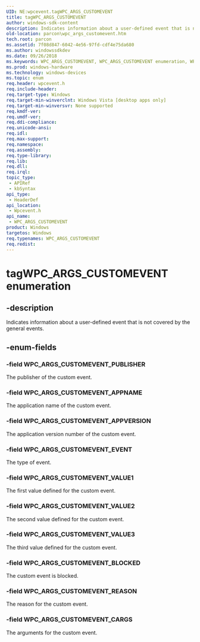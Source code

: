 ```yaml
---
UID: NE:wpcevent.tagWPC_ARGS_CUSTOMEVENT
title: tagWPC_ARGS_CUSTOMEVENT
author: windows-sdk-content
description: Indicates information about a user-defined event that is not covered by the general events.
old-location: parcon\wpc_args_customevent.htm
tech.root: parcon
ms.assetid: 7f08d847-6042-4e56-97fd-cdf4e75da680
ms.author: windowssdkdev
ms.date: 09/26/2018
ms.keywords: WPC_ARGS_CUSTOMEVENT, WPC_ARGS_CUSTOMEVENT enumeration, WPC_ARGS_CUSTOMEVENT_APPNAME, WPC_ARGS_CUSTOMEVENT_APPVERSION, WPC_ARGS_CUSTOMEVENT_BLOCKED, WPC_ARGS_CUSTOMEVENT_CARGS, WPC_ARGS_CUSTOMEVENT_EVENT, WPC_ARGS_CUSTOMEVENT_PUBLISHER, WPC_ARGS_CUSTOMEVENT_REASON, WPC_ARGS_CUSTOMEVENT_VALUE1, WPC_ARGS_CUSTOMEVENT_VALUE2, WPC_ARGS_CUSTOMEVENT_VALUE3, parcon.wpc_args_customevent, tagWPC_ARGS_CUSTOMEVENT, wpcevent/WPC_ARGS_CUSTOMEVENT, wpcevent/WPC_ARGS_CUSTOMEVENT_APPNAME, wpcevent/WPC_ARGS_CUSTOMEVENT_APPVERSION, wpcevent/WPC_ARGS_CUSTOMEVENT_BLOCKED, wpcevent/WPC_ARGS_CUSTOMEVENT_CARGS, wpcevent/WPC_ARGS_CUSTOMEVENT_EVENT, wpcevent/WPC_ARGS_CUSTOMEVENT_PUBLISHER, wpcevent/WPC_ARGS_CUSTOMEVENT_REASON, wpcevent/WPC_ARGS_CUSTOMEVENT_VALUE1, wpcevent/WPC_ARGS_CUSTOMEVENT_VALUE2, wpcevent/WPC_ARGS_CUSTOMEVENT_VALUE3
ms.prod: windows-hardware
ms.technology: windows-devices
ms.topic: enum
req.header: wpcevent.h
req.include-header: 
req.target-type: Windows
req.target-min-winverclnt: Windows Vista [desktop apps only]
req.target-min-winversvr: None supported
req.kmdf-ver: 
req.umdf-ver: 
req.ddi-compliance: 
req.unicode-ansi: 
req.idl: 
req.max-support: 
req.namespace: 
req.assembly: 
req.type-library: 
req.lib: 
req.dll: 
req.irql: 
topic_type:
 - APIRef
 - kbSyntax
api_type:
 - HeaderDef
api_location:
 - Wpcevent.h
api_name:
 - WPC_ARGS_CUSTOMEVENT
product: Windows
targetos: Windows
req.typenames: WPC_ARGS_CUSTOMEVENT
req.redist: 
---
```


# tagWPC_ARGS_CUSTOMEVENT enumeration


## -description


Indicates information about a user-defined event that is not covered by the general events.


## -enum-fields




### -field WPC_ARGS_CUSTOMEVENT_PUBLISHER

The publisher of the custom event.


### -field WPC_ARGS_CUSTOMEVENT_APPNAME

The application name of the custom event.


### -field WPC_ARGS_CUSTOMEVENT_APPVERSION

The application version number of the custom event.


### -field WPC_ARGS_CUSTOMEVENT_EVENT

The type of event.


### -field WPC_ARGS_CUSTOMEVENT_VALUE1

The first  value defined for the custom event.


### -field WPC_ARGS_CUSTOMEVENT_VALUE2

The second value defined for the custom event.


### -field WPC_ARGS_CUSTOMEVENT_VALUE3

The third value defined for the custom event.


### -field WPC_ARGS_CUSTOMEVENT_BLOCKED

The custom event is blocked.


### -field WPC_ARGS_CUSTOMEVENT_REASON

The reason for the custom event.


### -field WPC_ARGS_CUSTOMEVENT_CARGS

The arguments for the custom event.

